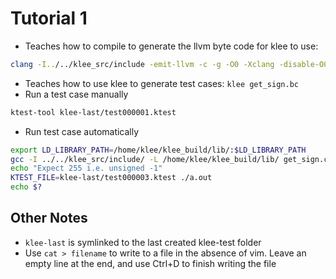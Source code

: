 # Tutorial 1

- Teaches how to compile to generate the llvm byte code for klee to use:
```sh
clang -I../../klee_src/include -emit-llvm -c -g -O0 -Xclang -disable-O0-optnone get_sign.c
```
- Teaches how to use klee to generate test cases:
`klee get_sign.bc`
- Run a test case manually
```sh
ktest-tool klee-last/test000001.ktest
```
- Run test case automatically
```sh
export LD_LIBRARY_PATH=/home/klee/klee_build/lib/:$LD_LIBRARY_PATH
gcc -I ../../klee_src/include/ -L /home/klee/klee_build/lib/ get_sign.c -lkleeRuntest
echo "Expect 255 i.e. unsigned -1"
KTEST_FILE=klee-last/test000003.ktest ./a.out
echo $?
```

## Other Notes
- `klee-last` is symlinked to the last created klee-test folder
- Use `cat > filename` to write to a file in the absence of vim. Leave an empty line at the end, and use Ctrl+D to finish writing the file
